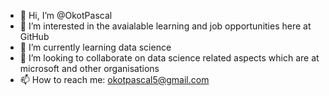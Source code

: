 - 👋 Hi, I’m @OkotPascal
- 👀 I’m interested in the avaialable learning and job opportunities here at GitHub
- 🌱 I’m currently learning data science 
- 💞️ I’m looking to collaborate on data science related aspects which are at microsoft and other organisations 
- 📫 How to reach me: okotpascal5@gmail.com

<!---
OkotPascal is a ✨ special ✨ repository because its `README.md` (this file) appears on your GitHub profile.
You can click the Preview link to take a look at your changes.
--->
